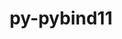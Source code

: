 ---
title: "py-pybind11"
layout: cache
categories: [package, develop-2024-02-11]
meta: {"versions": ["2.10.1", "2.11.0", "2.11.1"], "compilers": ["apple-clang@=15.0.0", "gcc@=11.1.0", "gcc@=11.4.0", "gcc@=12.3.0", "gcc@=7.5.0", "gcc@=9.4.0", "oneapi@=2024.0.0"], "oss": ["ubuntu18.04", "ubuntu20.04", "ubuntu22.04", "ventura"], "platforms": ["darwin", "linux"], "targets": ["aarch64", "neoverse_v1", "neoverse_v2", "ppc64le", "x86_64_v3"], "stacks": ["data-vis-sdk", "e4s", "e4s-neoverse-v2", "e4s-neoverse_v1", "e4s-oneapi", "e4s-power", "e4s-rocm-external", "ml-darwin-aarch64-mps", "ml-linux-x86_64-cpu", "ml-linux-x86_64-cuda", "ml-linux-x86_64-rocm", "radiuss", "root", "tutorial"], "num_specs": 33, "num_specs_by_stack": {"root": 33, "ml-darwin-aarch64-mps": 3, "radiuss": 1, "e4s-neoverse_v1": 4, "e4s-power": 4, "data-vis-sdk": 2, "e4s-rocm-external": 1, "e4s": 5, "e4s-neoverse-v2": 4, "ml-linux-x86_64-cuda": 5, "ml-linux-x86_64-rocm": 5, "ml-linux-x86_64-cpu": 5, "tutorial": 1, "e4s-oneapi": 4}}
spec_details: [{"hash": "kam2dhrxkecgaaulme3fgf6n5o4mj4vo", "compiler": "apple-clang@=15.0.0", "versions": ["2.11.0"], "os": "ventura", "platform": "darwin", "target": "aarch64", "variants": ["build_system=cmake", "build_type=Release", "generator=ninja", "~ipo"], "stacks": ["root", "ml-darwin-aarch64-mps"], "size": "-", "tarball": "https://binaries.spack.io/releases/develop-2024-02-11/build_cache/darwin-ventura-aarch64/apple-clang-15.0.0/py-pybind11-2.11.0/darwin-ventura-aarch64-apple-clang-15.0.0-py-pybind11-2.11.0-kam2dhrxkecgaaulme3fgf6n5o4mj4vo.spack"}, {"hash": "mu5oqrhyxdbod22hnjihvrr2r7f4cq52", "compiler": "apple-clang@=15.0.0", "versions": ["2.10.1"], "os": "ventura", "platform": "darwin", "target": "aarch64", "variants": ["build_system=cmake", "build_type=Release", "generator=ninja", "~ipo"], "stacks": ["root", "ml-darwin-aarch64-mps"], "size": "-", "tarball": "https://binaries.spack.io/releases/develop-2024-02-11/build_cache/darwin-ventura-aarch64/apple-clang-15.0.0/py-pybind11-2.10.1/darwin-ventura-aarch64-apple-clang-15.0.0-py-pybind11-2.10.1-mu5oqrhyxdbod22hnjihvrr2r7f4cq52.spack"}, {"hash": "5lbposoof2vx4ohzvumwizadhlxw4fwe", "compiler": "apple-clang@=15.0.0", "versions": ["2.11.0"], "os": "ventura", "platform": "darwin", "target": "aarch64", "variants": ["build_system=cmake", "build_type=Release", "generator=ninja", "~ipo"], "stacks": ["root", "ml-darwin-aarch64-mps"], "size": "-", "tarball": "https://binaries.spack.io/releases/develop-2024-02-11/build_cache/darwin-ventura-aarch64/apple-clang-15.0.0/py-pybind11-2.11.0/darwin-ventura-aarch64-apple-clang-15.0.0-py-pybind11-2.11.0-5lbposoof2vx4ohzvumwizadhlxw4fwe.spack"}, {"hash": "pjmeeeicay4cgmz63g3hhthpnduldrii", "compiler": "gcc@=7.5.0", "versions": ["2.11.1"], "os": "ubuntu18.04", "platform": "linux", "target": "x86_64_v3", "variants": ["build_system=cmake", "build_type=Release", "generator=ninja", "~ipo"], "stacks": ["root", "radiuss"], "size": "-", "tarball": "https://binaries.spack.io/releases/develop-2024-02-11/build_cache/linux-ubuntu18.04-x86_64_v3/gcc-7.5.0/py-pybind11-2.11.1/linux-ubuntu18.04-x86_64_v3-gcc-7.5.0-py-pybind11-2.11.1-pjmeeeicay4cgmz63g3hhthpnduldrii.spack"}, {"hash": "niszelxsv4npjkhmul4m7ir2zq5xw334", "compiler": "gcc@=11.4.0", "versions": ["2.11.1"], "os": "ubuntu20.04", "platform": "linux", "target": "neoverse_v1", "variants": ["build_system=cmake", "build_type=Release", "generator=ninja", "~ipo"], "stacks": ["root", "e4s-neoverse_v1"], "size": "-", "tarball": "https://binaries.spack.io/releases/develop-2024-02-11/build_cache/linux-ubuntu20.04-neoverse_v1/gcc-11.4.0/py-pybind11-2.11.1/linux-ubuntu20.04-neoverse_v1-gcc-11.4.0-py-pybind11-2.11.1-niszelxsv4npjkhmul4m7ir2zq5xw334.spack"}, {"hash": "4ocurvxlpv4qguwiaieygqg6ldq5jamu", "compiler": "gcc@=11.4.0", "versions": ["2.11.0"], "os": "ubuntu20.04", "platform": "linux", "target": "neoverse_v1", "variants": ["build_system=cmake", "build_type=Release", "generator=ninja", "~ipo"], "stacks": ["root", "e4s-neoverse_v1"], "size": "-", "tarball": "https://binaries.spack.io/releases/develop-2024-02-11/build_cache/linux-ubuntu20.04-neoverse_v1/gcc-11.4.0/py-pybind11-2.11.0/linux-ubuntu20.04-neoverse_v1-gcc-11.4.0-py-pybind11-2.11.0-4ocurvxlpv4qguwiaieygqg6ldq5jamu.spack"}, {"hash": "6pm4hkoozuq3evxirkdq5sysue3yk6dj", "compiler": "gcc@=11.4.0", "versions": ["2.11.0"], "os": "ubuntu20.04", "platform": "linux", "target": "neoverse_v1", "variants": ["build_system=cmake", "build_type=Release", "generator=ninja", "~ipo"], "stacks": ["root", "e4s-neoverse_v1"], "size": "-", "tarball": "https://binaries.spack.io/releases/develop-2024-02-11/build_cache/linux-ubuntu20.04-neoverse_v1/gcc-11.4.0/py-pybind11-2.11.0/linux-ubuntu20.04-neoverse_v1-gcc-11.4.0-py-pybind11-2.11.0-6pm4hkoozuq3evxirkdq5sysue3yk6dj.spack"}, {"hash": "wm233bhtv2uifzvygczk4hqxateyqhu4", "compiler": "gcc@=11.4.0", "versions": ["2.11.0"], "os": "ubuntu20.04", "platform": "linux", "target": "neoverse_v1", "variants": ["build_system=cmake", "build_type=Release", "generator=ninja", "~ipo"], "stacks": ["root", "e4s-neoverse_v1"], "size": "-", "tarball": "https://binaries.spack.io/releases/develop-2024-02-11/build_cache/linux-ubuntu20.04-neoverse_v1/gcc-11.4.0/py-pybind11-2.11.0/linux-ubuntu20.04-neoverse_v1-gcc-11.4.0-py-pybind11-2.11.0-wm233bhtv2uifzvygczk4hqxateyqhu4.spack"}, {"hash": "lpdprt7balndraicunltg62pivexyok4", "compiler": "gcc@=9.4.0", "versions": ["2.11.1"], "os": "ubuntu20.04", "platform": "linux", "target": "ppc64le", "variants": ["build_system=cmake", "build_type=Release", "generator=ninja", "~ipo"], "stacks": ["e4s-power", "root"], "size": "-", "tarball": "https://binaries.spack.io/releases/develop-2024-02-11/build_cache/linux-ubuntu20.04-ppc64le/gcc-9.4.0/py-pybind11-2.11.1/linux-ubuntu20.04-ppc64le-gcc-9.4.0-py-pybind11-2.11.1-lpdprt7balndraicunltg62pivexyok4.spack"}, {"hash": "b6lkzcsigpycrmqvowovf3sr3lrhufbg", "compiler": "gcc@=9.4.0", "versions": ["2.11.0"], "os": "ubuntu20.04", "platform": "linux", "target": "ppc64le", "variants": ["build_system=cmake", "build_type=Release", "generator=ninja", "~ipo"], "stacks": ["e4s-power", "root"], "size": "-", "tarball": "https://binaries.spack.io/releases/develop-2024-02-11/build_cache/linux-ubuntu20.04-ppc64le/gcc-9.4.0/py-pybind11-2.11.0/linux-ubuntu20.04-ppc64le-gcc-9.4.0-py-pybind11-2.11.0-b6lkzcsigpycrmqvowovf3sr3lrhufbg.spack"}, {"hash": "xiwkz4mpjkstk2y7sn5duj3j6nwyemoa", "compiler": "gcc@=9.4.0", "versions": ["2.11.0"], "os": "ubuntu20.04", "platform": "linux", "target": "ppc64le", "variants": ["build_system=cmake", "build_type=Release", "generator=ninja", "~ipo"], "stacks": ["e4s-power", "root"], "size": "-", "tarball": "https://binaries.spack.io/releases/develop-2024-02-11/build_cache/linux-ubuntu20.04-ppc64le/gcc-9.4.0/py-pybind11-2.11.0/linux-ubuntu20.04-ppc64le-gcc-9.4.0-py-pybind11-2.11.0-xiwkz4mpjkstk2y7sn5duj3j6nwyemoa.spack"}, {"hash": "w6lb6zma6wmh3jvczldw674ammpmbv3w", "compiler": "gcc@=9.4.0", "versions": ["2.11.0"], "os": "ubuntu20.04", "platform": "linux", "target": "ppc64le", "variants": ["build_system=cmake", "build_type=Release", "generator=ninja", "~ipo"], "stacks": ["e4s-power", "root"], "size": "-", "tarball": "https://binaries.spack.io/releases/develop-2024-02-11/build_cache/linux-ubuntu20.04-ppc64le/gcc-9.4.0/py-pybind11-2.11.0/linux-ubuntu20.04-ppc64le-gcc-9.4.0-py-pybind11-2.11.0-w6lb6zma6wmh3jvczldw674ammpmbv3w.spack"}, {"hash": "2b7pbhfbnsvcacm3oaw27dlwyboamt3p", "compiler": "gcc@=11.1.0", "versions": ["2.11.1"], "os": "ubuntu20.04", "platform": "linux", "target": "x86_64_v3", "variants": ["build_system=cmake", "build_type=Release", "generator=ninja", "~ipo"], "stacks": ["root", "data-vis-sdk"], "size": "-", "tarball": "https://binaries.spack.io/releases/develop-2024-02-11/build_cache/linux-ubuntu20.04-x86_64_v3/gcc-11.1.0/py-pybind11-2.11.1/linux-ubuntu20.04-x86_64_v3-gcc-11.1.0-py-pybind11-2.11.1-2b7pbhfbnsvcacm3oaw27dlwyboamt3p.spack"}, {"hash": "chjedqojizo3i4uezhu6oyisrbf2nvzs", "compiler": "gcc@=11.1.0", "versions": ["2.11.1"], "os": "ubuntu20.04", "platform": "linux", "target": "x86_64_v3", "variants": ["build_system=cmake", "build_type=Release", "generator=ninja", "~ipo"], "stacks": ["root", "data-vis-sdk"], "size": "-", "tarball": "https://binaries.spack.io/releases/develop-2024-02-11/build_cache/linux-ubuntu20.04-x86_64_v3/gcc-11.1.0/py-pybind11-2.11.1/linux-ubuntu20.04-x86_64_v3-gcc-11.1.0-py-pybind11-2.11.1-chjedqojizo3i4uezhu6oyisrbf2nvzs.spack"}, {"hash": "yrhjtptqq7hzozoikyvjptilel5natte", "compiler": "gcc@=11.4.0", "versions": ["2.11.1"], "os": "ubuntu20.04", "platform": "linux", "target": "x86_64_v3", "variants": ["build_system=cmake", "build_type=Release", "generator=ninja", "~ipo"], "stacks": ["e4s-rocm-external", "e4s", "root"], "size": "-", "tarball": "https://binaries.spack.io/releases/develop-2024-02-11/build_cache/linux-ubuntu20.04-x86_64_v3/gcc-11.4.0/py-pybind11-2.11.1/linux-ubuntu20.04-x86_64_v3-gcc-11.4.0-py-pybind11-2.11.1-yrhjtptqq7hzozoikyvjptilel5natte.spack"}, {"hash": "d24k6limn2k6ww5fj7kd7hflxpgcqf6i", "compiler": "gcc@=11.4.0", "versions": ["2.11.1"], "os": "ubuntu20.04", "platform": "linux", "target": "x86_64_v3", "variants": ["build_system=cmake", "build_type=Release", "generator=ninja", "~ipo"], "stacks": ["e4s", "root"], "size": "-", "tarball": "https://binaries.spack.io/releases/develop-2024-02-11/build_cache/linux-ubuntu20.04-x86_64_v3/gcc-11.4.0/py-pybind11-2.11.1/linux-ubuntu20.04-x86_64_v3-gcc-11.4.0-py-pybind11-2.11.1-d24k6limn2k6ww5fj7kd7hflxpgcqf6i.spack"}, {"hash": "2mnki5rosh53tmf4qn47zlxohjgtvnfw", "compiler": "gcc@=11.4.0", "versions": ["2.11.0"], "os": "ubuntu20.04", "platform": "linux", "target": "x86_64_v3", "variants": ["build_system=cmake", "build_type=Release", "generator=ninja", "~ipo"], "stacks": ["e4s", "root"], "size": "-", "tarball": "https://binaries.spack.io/releases/develop-2024-02-11/build_cache/linux-ubuntu20.04-x86_64_v3/gcc-11.4.0/py-pybind11-2.11.0/linux-ubuntu20.04-x86_64_v3-gcc-11.4.0-py-pybind11-2.11.0-2mnki5rosh53tmf4qn47zlxohjgtvnfw.spack"}, {"hash": "h74mviktbgtdii5ofimwiap5e3tjzzt4", "compiler": "gcc@=11.4.0", "versions": ["2.11.0"], "os": "ubuntu20.04", "platform": "linux", "target": "x86_64_v3", "variants": ["build_system=cmake", "build_type=Release", "generator=ninja", "~ipo"], "stacks": ["e4s", "root"], "size": "-", "tarball": "https://binaries.spack.io/releases/develop-2024-02-11/build_cache/linux-ubuntu20.04-x86_64_v3/gcc-11.4.0/py-pybind11-2.11.0/linux-ubuntu20.04-x86_64_v3-gcc-11.4.0-py-pybind11-2.11.0-h74mviktbgtdii5ofimwiap5e3tjzzt4.spack"}, {"hash": "dwic7rdct5g3hz75prkwv7vrvrt7ab6u", "compiler": "gcc@=11.4.0", "versions": ["2.11.0"], "os": "ubuntu20.04", "platform": "linux", "target": "x86_64_v3", "variants": ["build_system=cmake", "build_type=Release", "generator=ninja", "~ipo"], "stacks": ["e4s", "root"], "size": "-", "tarball": "https://binaries.spack.io/releases/develop-2024-02-11/build_cache/linux-ubuntu20.04-x86_64_v3/gcc-11.4.0/py-pybind11-2.11.0/linux-ubuntu20.04-x86_64_v3-gcc-11.4.0-py-pybind11-2.11.0-dwic7rdct5g3hz75prkwv7vrvrt7ab6u.spack"}, {"hash": "3we6gsfpykfwxwfa3kjkda35c5we75mg", "compiler": "gcc@=11.4.0", "versions": ["2.11.1"], "os": "ubuntu22.04", "platform": "linux", "target": "neoverse_v2", "variants": ["build_system=cmake", "build_type=Release", "generator=ninja", "~ipo"], "stacks": ["root", "e4s-neoverse-v2"], "size": "-", "tarball": "https://binaries.spack.io/releases/develop-2024-02-11/build_cache/linux-ubuntu22.04-neoverse_v2/gcc-11.4.0/py-pybind11-2.11.1/linux-ubuntu22.04-neoverse_v2-gcc-11.4.0-py-pybind11-2.11.1-3we6gsfpykfwxwfa3kjkda35c5we75mg.spack"}, {"hash": "ptx3w2makia3zlkcmhmjk3gazopt4au3", "compiler": "gcc@=11.4.0", "versions": ["2.11.0"], "os": "ubuntu22.04", "platform": "linux", "target": "neoverse_v2", "variants": ["build_system=cmake", "build_type=Release", "generator=ninja", "~ipo"], "stacks": ["root", "e4s-neoverse-v2"], "size": "-", "tarball": "https://binaries.spack.io/releases/develop-2024-02-11/build_cache/linux-ubuntu22.04-neoverse_v2/gcc-11.4.0/py-pybind11-2.11.0/linux-ubuntu22.04-neoverse_v2-gcc-11.4.0-py-pybind11-2.11.0-ptx3w2makia3zlkcmhmjk3gazopt4au3.spack"}, {"hash": "kzwk5hulim2pomrrdp6z5wzwbzwqkhux", "compiler": "gcc@=11.4.0", "versions": ["2.11.0"], "os": "ubuntu22.04", "platform": "linux", "target": "neoverse_v2", "variants": ["build_system=cmake", "build_type=Release", "generator=ninja", "~ipo"], "stacks": ["root", "e4s-neoverse-v2"], "size": "-", "tarball": "https://binaries.spack.io/releases/develop-2024-02-11/build_cache/linux-ubuntu22.04-neoverse_v2/gcc-11.4.0/py-pybind11-2.11.0/linux-ubuntu22.04-neoverse_v2-gcc-11.4.0-py-pybind11-2.11.0-kzwk5hulim2pomrrdp6z5wzwbzwqkhux.spack"}, {"hash": "xafcvt3bij4ws4qse43hpqxnqucfmt43", "compiler": "gcc@=11.4.0", "versions": ["2.11.0"], "os": "ubuntu22.04", "platform": "linux", "target": "neoverse_v2", "variants": ["build_system=cmake", "build_type=Release", "generator=ninja", "~ipo"], "stacks": ["root", "e4s-neoverse-v2"], "size": "-", "tarball": "https://binaries.spack.io/releases/develop-2024-02-11/build_cache/linux-ubuntu22.04-neoverse_v2/gcc-11.4.0/py-pybind11-2.11.0/linux-ubuntu22.04-neoverse_v2-gcc-11.4.0-py-pybind11-2.11.0-xafcvt3bij4ws4qse43hpqxnqucfmt43.spack"}, {"hash": "khgabbfde3lenesua7t5e4hfiacwzw4e", "compiler": "gcc@=11.4.0", "versions": ["2.11.0"], "os": "ubuntu22.04", "platform": "linux", "target": "x86_64_v3", "variants": ["build_system=cmake", "build_type=Release", "generator=ninja", "~ipo"], "stacks": ["root", "ml-linux-x86_64-cuda", "ml-linux-x86_64-rocm", "ml-linux-x86_64-cpu"], "size": "-", "tarball": "https://binaries.spack.io/releases/develop-2024-02-11/build_cache/linux-ubuntu22.04-x86_64_v3/gcc-11.4.0/py-pybind11-2.11.0/linux-ubuntu22.04-x86_64_v3-gcc-11.4.0-py-pybind11-2.11.0-khgabbfde3lenesua7t5e4hfiacwzw4e.spack"}, {"hash": "jwk6gtam3xa7g722j6uotciz7aska6jr", "compiler": "gcc@=11.4.0", "versions": ["2.11.0"], "os": "ubuntu22.04", "platform": "linux", "target": "x86_64_v3", "variants": ["build_system=cmake", "build_type=Release", "generator=ninja", "~ipo"], "stacks": ["root", "ml-linux-x86_64-cuda", "ml-linux-x86_64-rocm", "ml-linux-x86_64-cpu"], "size": "-", "tarball": "https://binaries.spack.io/releases/develop-2024-02-11/build_cache/linux-ubuntu22.04-x86_64_v3/gcc-11.4.0/py-pybind11-2.11.0/linux-ubuntu22.04-x86_64_v3-gcc-11.4.0-py-pybind11-2.11.0-jwk6gtam3xa7g722j6uotciz7aska6jr.spack"}, {"hash": "z6jfvtlbkkcymjjgavarzcr3rdqazt6h", "compiler": "gcc@=11.4.0", "versions": ["2.10.1"], "os": "ubuntu22.04", "platform": "linux", "target": "x86_64_v3", "variants": ["build_system=cmake", "build_type=Release", "generator=ninja", "~ipo"], "stacks": ["root", "ml-linux-x86_64-cuda", "ml-linux-x86_64-rocm", "ml-linux-x86_64-cpu"], "size": "-", "tarball": "https://binaries.spack.io/releases/develop-2024-02-11/build_cache/linux-ubuntu22.04-x86_64_v3/gcc-11.4.0/py-pybind11-2.10.1/linux-ubuntu22.04-x86_64_v3-gcc-11.4.0-py-pybind11-2.10.1-z6jfvtlbkkcymjjgavarzcr3rdqazt6h.spack"}, {"hash": "debsv6isivrcfinanypg2b7gjnpvyoic", "compiler": "gcc@=11.4.0", "versions": ["2.11.1"], "os": "ubuntu22.04", "platform": "linux", "target": "x86_64_v3", "variants": ["build_system=cmake", "build_type=Release", "generator=ninja", "~ipo"], "stacks": ["root", "ml-linux-x86_64-cuda", "ml-linux-x86_64-rocm", "ml-linux-x86_64-cpu"], "size": "-", "tarball": "https://binaries.spack.io/releases/develop-2024-02-11/build_cache/linux-ubuntu22.04-x86_64_v3/gcc-11.4.0/py-pybind11-2.11.1/linux-ubuntu22.04-x86_64_v3-gcc-11.4.0-py-pybind11-2.11.1-debsv6isivrcfinanypg2b7gjnpvyoic.spack"}, {"hash": "npciquiw2ecfqmscy5igh67wemfpogu3", "compiler": "gcc@=11.4.0", "versions": ["2.11.0"], "os": "ubuntu22.04", "platform": "linux", "target": "x86_64_v3", "variants": ["build_system=cmake", "build_type=Release", "generator=ninja", "~ipo"], "stacks": ["root", "ml-linux-x86_64-cuda", "ml-linux-x86_64-rocm", "ml-linux-x86_64-cpu"], "size": "-", "tarball": "https://binaries.spack.io/releases/develop-2024-02-11/build_cache/linux-ubuntu22.04-x86_64_v3/gcc-11.4.0/py-pybind11-2.11.0/linux-ubuntu22.04-x86_64_v3-gcc-11.4.0-py-pybind11-2.11.0-npciquiw2ecfqmscy5igh67wemfpogu3.spack"}, {"hash": "kznrpdvdswm4mxcgn6oiqfrgvjatp4bb", "compiler": "gcc@=12.3.0", "versions": ["2.11.0"], "os": "ubuntu22.04", "platform": "linux", "target": "x86_64_v3", "variants": ["build_system=cmake", "build_type=Release", "generator=ninja", "~ipo"], "stacks": ["root", "tutorial"], "size": "-", "tarball": "https://binaries.spack.io/releases/develop-2024-02-11/build_cache/linux-ubuntu22.04-x86_64_v3/gcc-12.3.0/py-pybind11-2.11.0/linux-ubuntu22.04-x86_64_v3-gcc-12.3.0-py-pybind11-2.11.0-kznrpdvdswm4mxcgn6oiqfrgvjatp4bb.spack"}, {"hash": "rt7b6oitg7qifrpsjvq2erprciysgrcp", "compiler": "oneapi@=2024.0.0", "versions": ["2.11.1"], "os": "ubuntu22.04", "platform": "linux", "target": "x86_64_v3", "variants": ["build_system=cmake", "build_type=Release", "generator=ninja", "~ipo"], "stacks": ["root", "e4s-oneapi"], "size": "-", "tarball": "https://binaries.spack.io/releases/develop-2024-02-11/build_cache/linux-ubuntu22.04-x86_64_v3/oneapi-2024.0.0/py-pybind11-2.11.1/linux-ubuntu22.04-x86_64_v3-oneapi-2024.0.0-py-pybind11-2.11.1-rt7b6oitg7qifrpsjvq2erprciysgrcp.spack"}, {"hash": "e2xsejh62xtsxlivb4o6lxwbkwoq2yz6", "compiler": "oneapi@=2024.0.0", "versions": ["2.11.0"], "os": "ubuntu22.04", "platform": "linux", "target": "x86_64_v3", "variants": ["build_system=cmake", "build_type=Release", "generator=ninja", "~ipo"], "stacks": ["root", "e4s-oneapi"], "size": "-", "tarball": "https://binaries.spack.io/releases/develop-2024-02-11/build_cache/linux-ubuntu22.04-x86_64_v3/oneapi-2024.0.0/py-pybind11-2.11.0/linux-ubuntu22.04-x86_64_v3-oneapi-2024.0.0-py-pybind11-2.11.0-e2xsejh62xtsxlivb4o6lxwbkwoq2yz6.spack"}, {"hash": "52e2qsklovp5tlfeic45t4tu7okppbib", "compiler": "oneapi@=2024.0.0", "versions": ["2.11.0"], "os": "ubuntu22.04", "platform": "linux", "target": "x86_64_v3", "variants": ["build_system=cmake", "build_type=Release", "generator=ninja", "~ipo"], "stacks": ["root", "e4s-oneapi"], "size": "-", "tarball": "https://binaries.spack.io/releases/develop-2024-02-11/build_cache/linux-ubuntu22.04-x86_64_v3/oneapi-2024.0.0/py-pybind11-2.11.0/linux-ubuntu22.04-x86_64_v3-oneapi-2024.0.0-py-pybind11-2.11.0-52e2qsklovp5tlfeic45t4tu7okppbib.spack"}, {"hash": "zrsueqsgbsjwrgtbaqhucamzuuyah3xc", "compiler": "oneapi@=2024.0.0", "versions": ["2.11.0"], "os": "ubuntu22.04", "platform": "linux", "target": "x86_64_v3", "variants": ["build_system=cmake", "build_type=Release", "generator=ninja", "~ipo"], "stacks": ["root", "e4s-oneapi"], "size": "-", "tarball": "https://binaries.spack.io/releases/develop-2024-02-11/build_cache/linux-ubuntu22.04-x86_64_v3/oneapi-2024.0.0/py-pybind11-2.11.0/linux-ubuntu22.04-x86_64_v3-oneapi-2024.0.0-py-pybind11-2.11.0-zrsueqsgbsjwrgtbaqhucamzuuyah3xc.spack"}]
---